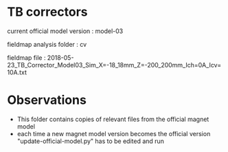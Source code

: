 TB correctors
=============

current official model version : model-03

fieldmap analysis folder       : cv

fieldmap file                  : 2018-05-23_TB_Corrector_Model03_Sim_X=-18_18mm_Z=-200_200mm_Ich=0A_Icv=10A.txt


Observations
============

- This folder contains copies of relevant files from the official magnet model
- each time a new magnet model version becomes the official version "update-official-model.py" has to be edited and run
